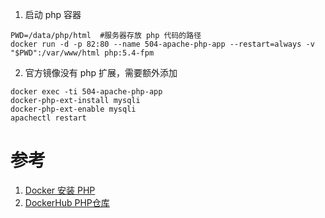 1. 启动 php 容器
```
PWD=/data/php/html  #服务器存放 php 代码的路径
docker run -d -p 82:80 --name 504-apache-php-app --restart=always -v "$PWD":/var/www/html php:5.4-fpm
```

2. 官方镜像没有 php 扩展，需要额外添加
```
docker exec -ti 504-apache-php-app 
docker-php-ext-install mysqli
docker-php-ext-enable mysqli
apachectl restart
```


# 参考
1. [Docker 安装 PHP](https://www.runoob.com/docker/docker-install-php.html)
2. [DockerHub PHP仓库](https://hub.docker.com/_/php?tab=tags&page=1&name=5.4)